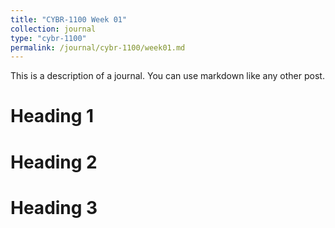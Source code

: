 ```yaml
---
title: "CYBR-1100 Week 01"
collection: journal
type: "cybr-1100"
permalink: /journal/cybr-1100/week01.md
---
```


This is a description of a journal. You can use markdown like any other post.

Heading 1
======

Heading 2
======

Heading 3
======
